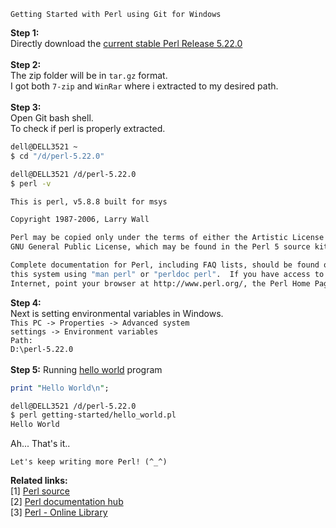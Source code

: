 ```
Getting Started with Perl using Git for Windows
```
<b>Step 1:</b><br>
Directly download the <a href="http://www.cpan.org/src/5.0/perl-5.22.0.tar.gz">current stable Perl Release 5.22.0</a><br>
<br>
<b>Step 2:</b><br>
The zip folder will be in <code>tar.gz</code> format. <br>
I got both <code>7-zip</code> and <code>WinRar</code> where i extracted to my desired path.<br>
<br>
<b>Step 3:</b><br>
Open Git bash shell. <br>
To check if perl is properly extracted. <br>
```sh
dell@DELL3521 ~
$ cd "/d/perl-5.22.0"

dell@DELL3521 /d/perl-5.22.0
$ perl -v

This is perl, v5.8.8 built for msys

Copyright 1987-2006, Larry Wall

Perl may be copied only under the terms of either the Artistic License or the
GNU General Public License, which may be found in the Perl 5 source kit.

Complete documentation for Perl, including FAQ lists, should be found on
this system using "man perl" or "perldoc perl".  If you have access to the
Internet, point your browser at http://www.perl.org/, the Perl Home Page.
```
<b>Step 4:</b><br>
Next is setting environmental variables in Windows. <br>
<code>This PC -> Properties -> Advanced system settings -> Environment variables</code><br>
<code>Path: D:\perl-5.22.0</code><br>
<br>
<b>Step 5:</b>
Running <a href="https://github.com/dragonwolverines/Getting-Started-Perl-Git/blob/master/getting-started/hello_world.pl">hello world</a> program
```pl
print "Hello World\n";
```
```sh
dell@DELL3521 /d/perl-5.22.0
$ perl getting-started/hello_world.pl
Hello World
```
Ah... That's it.. <br>
```
Let's keep writing more Perl! (^_^)
```
<b>Related links:</b>
<br>
[1] <a href="http://www.cpan.org/src/README.html">Perl source</a><br>
[2] <a href="http://perldoc.perl.org/">Perl documentation hub</a> <br>
[3] <a href="https://www.perl.org/books/library.html">Perl - Online Library</a>
